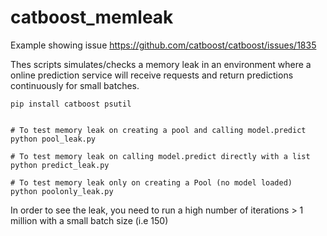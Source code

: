 # catboost_memleak

Example showing issue https://github.com/catboost/catboost/issues/1835

Thes scripts simulates/checks a memory leak in 
an environment where a online prediction service
will receive requests and return predictions continuously
for small batches.


```
pip install catboost psutil


# To test memory leak on creating a pool and calling model.predict
python pool_leak.py

# To test memory leak on calling model.predict directly with a list
python predict_leak.py

# To test memory leak only on creating a Pool (no model loaded)
python poolonly_leak.py
```

In order to see the leak, you need to run a high number of iterations > 1 million with a small batch size (i.e 150)

